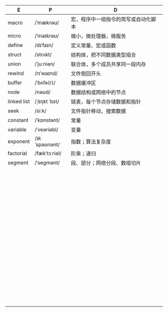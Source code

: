 | E           | P              | D                                    |
| ----------- | -------------- | ------------------------------------ |
| macro       | /ˈmækrəʊ/      | 宏，程序中一组指令的简写或自动化脚本 |
| micro       | /ˈmaɪkrəʊ/     | 微小，微处理器，微服务               |
| define      | /dɪˈfaɪn/      | 定义常量、宏或函数                   |
| struct      | /strʌkt/       | 结构体，把不同数据类型组合           |
| union       | /ˈjuːniən/     | 联合体，多个成员共享同一段内存       |
| rewind      | /rɪˈwaɪnd/     | 文件倒回开头                         |
| buffer      | /ˈbʌfə(r)/     | 数据缓冲区                           |
| node        | /nəʊd/         | 数据结构或网络中的节点               |
| linked list | /ˌlɪŋkt ˈlɪst/ | 链表，每个节点存储数据和指针         |
| seek        | /siːk/         | 文件指针移动，搜索数据               |
| constant    | /ˈkɒnstənt/    | 常量                                 |
| variable    | /ˈveəriəbl/    | 变量                                 |
| exponent    | /ɪkˈspəʊnənt/  | 指数；算法复杂度                     |
| factorial   | /fækˈtɔːriəl/  | 阶乘；递归                           |
| segment     | /ˈseɡmənt/     | 段、部分；网络分段、数组切片         |
|             |                |                                      |
|             |                |                                      |
|             |                |                                      |
|             |                |                                      |
|             |                |                                      |
|             |                |                                      |
|             |                |                                      |
|             |                |                                      |
|             |                |                                      |
|             |                |                                      |
|             |                |                                      |
|             |                |                                      |
|             |                |                                      |
|             |                |                                      |
|             |                |                                      |
|             |                |                                      |
|             |                |                                      |
|             |                |                                      |
|             |                |                                      |
|             |                |                                      |
|             |                |                                      |
|             |                |                                      |
|             |                |                                      |
|             |                |                                      |
|             |                |                                      |
|             |                |                                      |
|             |                |                                      |
|             |                |                                      |
|             |                |                                      |
|             |                |                                      |
|             |                |                                      |
|             |                |                                      |
|             |                |                                      |
|             |                |                                      |
|             |                |                                      |
|             |                |                                      |
|             |                |                                      |
|             |                |                                      |
|             |                |                                      |
|             |                |                                      |
|             |                |                                      |
|             |                |                                      |
|             |                |                                      |
|             |                |                                      |
|             |                |                                      |
|             |                |                                      |
|             |                |                                      |
|             |                |                                      |
|             |                |                                      |
|             |                |                                      |
|             |                |                                      |
|             |                |                                      |
|             |                |                                      |
|             |                |                                      |
|             |                |                                      |
|             |                |                                      |
|             |                |                                      |
|             |                |                                      |
|             |                |                                      |
|             |                |                                      |
|             |                |                                      |
|             |                |                                      |
|             |                |                                      |
|             |                |                                      |
|             |                |                                      |
|             |                |                                      |
|             |                |                                      |
|             |                |                                      |
|             |                |                                      |
|             |                |                                      |
|             |                |                                      |
|             |                |                                      |
|             |                |                                      |
|             |                |                                      |

